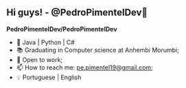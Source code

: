 ## Hi guys! - @PedroPimentelDev👋


**PedroPimentelDev/PedroPimentelDev**

- 🌱 Java | Python | C#
- 📚 Graduating in Computer science at Anhembi Morumbi; 
- 👀 Open to work;
- 📫 How to reach me: pe.pimentel19@gmail.com;
- 💡 Portuguese | English

